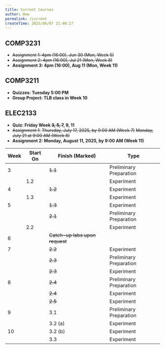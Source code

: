 ```yaml
---
title: Current Courses
author: How
permalink: /current
createTime: 2025/06/07 21:48:17
---
```


<script setup>
import unswUpdating from '@unswUpdating'
</script>

<unswUpdating />

## COMP3231

<p>
<HButton icon='mdi:lecture' title='cgi.cse' src='https://cgi.cse.unsw.edu.au/~cs3231/'/>

<HButton icon='cib:discourse' title='Discourse' src='https://discourse01.cse.unsw.edu.au/25T2/COMP3231'/>

<HButton icon='vscode-icons:file-type-gitlab' title='GitLab' src='https://nw-syd-gitlab.cseunsw.tech/COMP3231/25T2'/>

<HButton icon='tabler:circle-letter-m-filled' title='Wiki' src='https://wiki.cse.unsw.edu.au/cs3231cgi/FrontPage'/>
</p>

- ~~Assignment 1: 4pm (16:00), Jun 30 (Mon, Week 5)~~
- ~~Assignment 2: 4pm (16:00), Jul 21 (Mon, Week 8)~~
- **Assignment 3: 4pm (16:00), Aug 11 (Mon, Week 11)**

## COMP3211

<p>
<HButton img='/webcms3.ico' title='WebCMS3' src='https://webcms3.cse.unsw.edu.au/COMP3211/25T2/resources/111424'/>

<HButton icon='cib:discourse' title='Discourse' src='https://discourse02.cse.unsw.edu.au/25T2/COMP3211/'/>

<HButton icon='devicon:moodle' title='Moodle' src='https://moodle.telt.unsw.edu.au/course/view.php?id=91896'/>
</p>

- **Quizzes: Tuesday 5:00 PM**
- **Group Project: TLB class in Week 10**

## ELEC2133

<p>
<HButton icon='devicon:moodle' title='Moodle' src='https://moodle.telt.unsw.edu.au/course/view.php?id=91971'/>
</p>

- **Quiz: Friday Week ~~3, 5, 7~~, 9, 11**
- ~~Assignment 1:~~ ~~Thursday, July 17, 2025, by 9:00 AM (Week 7)~~ ~~Monday, July 21 at 9:00 AM (Week 8)~~
- **Assignment 2: Monday, August 11, 2025, by 9:00 AM (Week 11)**

| **Week** | **Start On** | **Finish (Marked)**        | **Type**                |
| -------- | ------------ | -------------------------- | ----------------------- |
| 3        |              | ~~1.1~~                       | Preliminary Preparation |
|          | 1.2          |                            | Experiment              |
| 4        |              | ~~1.2~~                        | Experiment              |
|          | 1.3          |                            | Experiment              |
| 5        |              | ~~1.3~~                        | Experiment              |
|          |              | ~~2.1~~                        | Preliminary Preparation |
|          | 2.2          |                            | Experiment              |
| 6        |              | ~~Catch-up labs upon request~~ |                         |
| 7        |              | ~~2.2~~                        | Experiment              |
|          |              | ~~2.3~~                        | Preliminary Preparation |
|          |              | ~~2.3~~                        | Experiment              |
| 8        |              | ~~2.4~~                        | Preliminary Preparation |
|          |              | ~~2.4~~                        | Experiment              |
|          |              | ~~2.5~~                        | Experiment              |
| 9        |              | 3.1                        | Preliminary Preparation |
|          |              | 3.2 (a)                    | Experiment              |
| 10       |              | 3.2 (b)                    | Experiment              |
|          |              | 3.3                        | Experiment              |